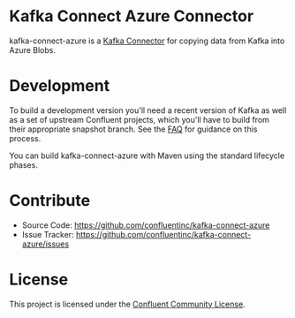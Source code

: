 # Kafka Connect Azure Connector

kafka-connect-azure is a [Kafka Connector](http://kafka.apache.org/documentation.html#connect)
for copying data from Kafka into Azure Blobs.

# Development

To build a development version you'll need a recent version of Kafka as well as a set of upstream Confluent projects, which you'll have to build from their appropriate snapshot branch. See the [FAQ](https://github.com/confluentinc/kafka-connect-elasticsearch/wiki/FAQ) for guidance on this process.

You can build kafka-connect-azure with Maven using the standard lifecycle phases.

# Contribute

- Source Code: https://github.com/confluentinc/kafka-connect-azure
- Issue Tracker: https://github.com/confluentinc/kafka-connect-azure/issues


# License

This project is licensed under the [Confluent Community License](LICENSE).